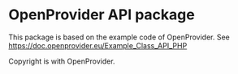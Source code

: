 # OpenProvider API package
This package is based on the example code of OpenProvider. See https://doc.openprovider.eu/Example_Class_API_PHP

Copyright is with OpenProvider.